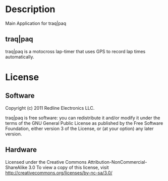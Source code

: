 Description
===========
Main Application for traq|paq

traq|paq
---- 
traq|paq is a motocross lap-timer that uses GPS to record lap times automatically.


License
=======
Software
---- 
Copyright (c) 2011 Redline Electronics LLC.

traq|paq is free software: you can redistribute it and/or modify it under the terms of the GNU General Public License as published by the Free Software Foundation, either version 3 of the License, or (at your option) any later version.

Hardware
----
Licensed under the Creative Commons Attribution-NonCommercial-ShareAlike 3.0
To view a copy of this license, visit http://creativecommons.org/licenses/by-nc-sa/3.0/
